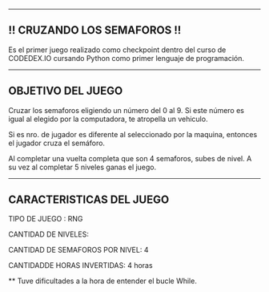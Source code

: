 -------------------------------------
!! CRUZANDO LOS SEMAFOROS !!
-------------------------------------
Es el primer juego realizado como checkpoint dentro del curso de CODEDEX.IO
cursando Python como primer lenguaje de programación.

-------------------------------------
OBJETIVO DEL JUEGO
-------------------------------------
Cruzar los semaforos eligiendo un número del 0 al 9. Si este número es igual
al elegido por la computadora, te atropella un vehiculo.

Si es nro. de jugador es diferente al seleccionado por la maquina, entonces
el jugador cruza el semáforo.

Al completar una vuelta completa que son 4 semaforos, subes de nivel. A su vez
al completar 5 niveles ganas el juego.

-------------------------------------
CARACTERISTICAS DEL JUEGO
-------------------------------------
TIPO DE JUEGO :  RNG

CANTIDAD DE NIVELES: 

CANTIDAD DE SEMAFOROS POR NIVEL: 4

CANTIDADDE HORAS INVERTIDAS: 4 horas


** Tuve dificultades a la hora de entender el bucle While.
